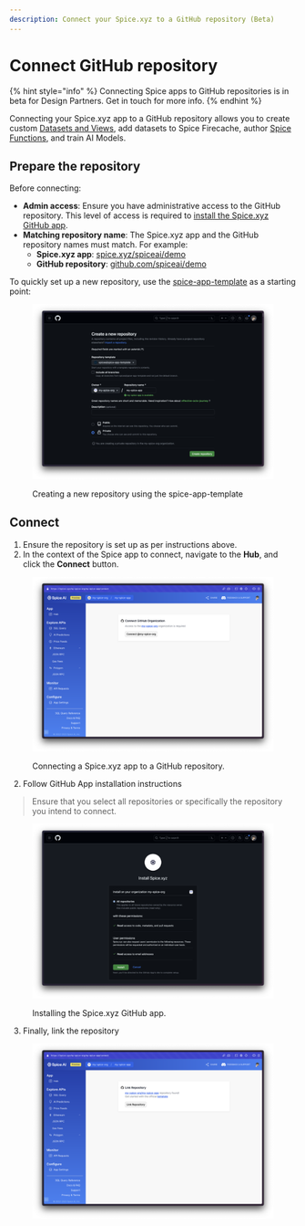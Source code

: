 ```yaml
---
description: Connect your Spice.xyz to a GitHub repository (Beta)
---
```


# Connect GitHub repository

{% hint style="info" %}
Connecting Spice apps to GitHub repositories is in beta for Design Partners. Get in touch for more info.
{% endhint %}

Connecting your Spice.xyz app to a GitHub repository allows you to create custom [Datasets and Views](datasets-and-views.md), add datasets to Spice Firecache, author [Spice Functions](spice-functions/), and train AI Models.

## Prepare the repository

Before connecting:

* **Admin access**: Ensure you have administrative access to the GitHub repository. This level of access is required to [install the Spice.xyz GitHub app](https://docs.github.com/en/apps/using-github-apps/installing-a-github-app-from-github-marketplace-for-your-organizations#requirements-to-install-a-github-app-on-an-organization).
* **Matching repository name**: The Spice.xyz app and the GitHub repository names must match. For example:
  * **Spice.xyz app**: [spice.xyz/spiceai/demo](https://spice.xyz/spiceai/demo)
  * **GitHub repository**: [github.com/spiceai/demo](https://github.com/spiceai/demo)

To quickly set up a new repository, use the [spice-app-template](https://github.com/spiceai/spice-app-template) as a starting point:

<figure><img src="../../.gitbook/assets/CleanShot 2023-07-26 at 12.14.05@2x.png" alt=""><figcaption><p>Creating a new repository using the spice-app-template</p></figcaption></figure>

## Connect

1. Ensure the repository is set up as per instructions above.
2. In the context of the Spice app to connect, navigate to the **Hub**, and click the **Connect** button.

<figure><img src="../../.gitbook/assets/CleanShot 2023-07-26 at 12.12.24@2x.png" alt=""><figcaption><p>Connecting a Spice.xyz app to a GitHub repository.</p></figcaption></figure>

2. Follow GitHub App installation instructions

> Ensure that you select all repositories or specifically the repository you intend to connect.

<figure><img src="../../.gitbook/assets/CleanShot 2023-07-26 at 12.12.34@2x.png" alt=""><figcaption><p>Installing the Spice.xyz GitHub app.</p></figcaption></figure>

3. Finally, link the repository

<figure><img src="../../.gitbook/assets/CleanShot 2023-07-26 at 12.30.08@2x.png" alt=""><figcaption></figcaption></figure>

##
